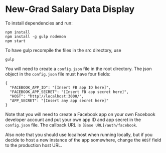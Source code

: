 # New-Grad Salary Data Display

To install dependencies and run:
```
npm install
npm install -g gulp nodemon
npm start
```

To have gulp recompile the files in the src directory, use
```
gulp
```

You will need to create a ``config.json`` file in the root directory. The json object in the ``config.json`` file must have four fields:
```
{
  "FACEBOOK_APP_ID": "[Insert FB app ID here]",
  "FACEBOOK_APP_SECRET": "[Insert FB app secret here]",
  "HOST": "http://localhost:3000/",
  "APP_SECRET": "[Insert any app secret here]"
}
```
Note that you will need to create a Facebook app on your own Facebook developer account and put your own app ID and app secret in the ``config.json`` file. The callback URL is ``[Base URL]/auth/facebook``.

Also note that you should use localhost when running locally, but if you decide to host a new instance of the app somewhere, change the ``HOST`` field to the production host URL.

